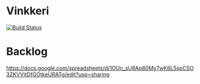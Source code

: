 # Vinkkeri

[![Build Status](https://travis-ci.com/nicohi/ryhmaryhma.svg?branch=master)](https://travis-ci.com/nicohi/ryhmaryhma)

# Backlog
https://docs.google.com/spreadsheets/d/1OUn_sU8Ap80My7wK6L5spCSO3ZKVVitDfGOtkeURATg/edit?usp=sharing
